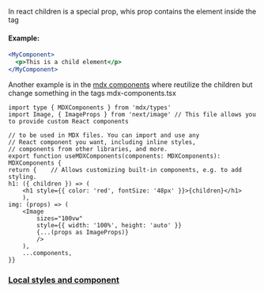 In react children is a special prop, whis prop contains the element inside the tag
#### Example:
```jsx
<MyComponent>
  <p>This is a child element</p>
</MyComponent>
```
Another example is in the [mdx components](https://nextjs.org/docs/pages/building-your-application/configuring/mdx) where reutilize the children but change something in the tags
mdx-components.tsx

```tsx
import type { MDXComponents } from 'mdx/types'
import Image, { ImageProps } from 'next/image' // This file allows you to provide custom React components

// to be used in MDX files. You can import and use any
// React component you want, including inline styles,
// components from other libraries, and more. 
export function useMDXComponents(components: MDXComponents): MDXComponents {
return {    // Allows customizing built-in components, e.g. to add styling.    
h1: ({ children }) => (      
	<h1 style={{ color: 'red', fontSize: '48px' }}>{children}</h1>    
	),    
img: (props) => (      
	<Image        
		sizes="100vw"        
		style={{ width: '100%', height: 'auto' }}        
		{...(props as ImageProps)}      
		/>    
	),    
	...components,  
}}
```

### [Local styles and component](https://nextjs.org/docs/pages/building-your-application/configuring/mdx#local-styles-and-components)
